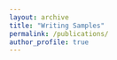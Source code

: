 ```yaml
---
layout: archive
title: "Writing Samples"
permalink: /publications/
author_profile: true
---
```






